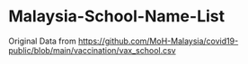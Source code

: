 # Malaysia-School-Name-List
Original Data from https://github.com/MoH-Malaysia/covid19-public/blob/main/vaccination/vax_school.csv
